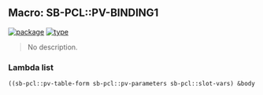 ## Macro: SB-PCL::PV-BINDING1
[![package](https://img.shields.io/badge/Package-SB--PCL-5f9ea0.svg?style=social&colorA=999999)](../) [![type](https://img.shields.io/badge/Type-Macro-5f9ea0.svg?style=social&colorA=999999)](../#macro) 

> No description.

### Lambda list
```cl
((sb-pcl::pv-table-form sb-pcl::pv-parameters sb-pcl::slot-vars) &body sb-pcl::body)
```
